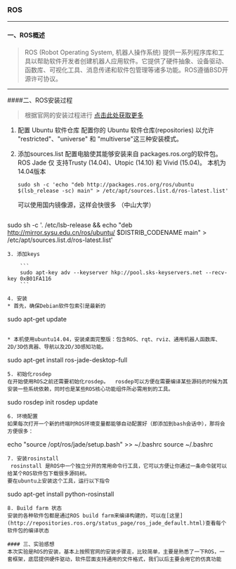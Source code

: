### ROS

----------
#### 一、ROS概述

> ROS (Robot Operating System, 机器人操作系统) 提供一系列程序库和工具以帮助软件开发者创建机器人应用软件。它提供了硬件抽象、设备驱动、函数库、可视化工具、消息传递和软件包管理等诸多功能。ROS遵循BSD开源许可协议。 

----------
####二、ROS安装过程

> 根据官网的安装过程进行
[点击此处获取更多](http://wiki.ros.org/cn/jade/Installation/Ubuntu)


1. 配置 Ubuntu 软件仓库
   配置你的 Ubuntu 软件仓库(repositories) 以允许 "restricted"、"universe" 和 "multiverse"这三种安装模式。
2. 添加sources.list
   配置电脑使其能够安装来自 packages.ros.org的软件包。 ROS Jade 仅 支持Trusty (14.04)、Utopic (14.10) 和 Vivid (15.04)。
   本机为14.04版本
   
   ```
   sudo sh -c 'echo "deb http://packages.ros.org/ros/ubuntu $(lsb_release -sc) main" > /etc/apt/sources.list.d/ros-latest.list'
   ```
   可以使用国内镜像源，这样会快很多
   （中山大学）
   ```
sudo sh -c '. /etc/lsb-release && echo "deb http://mirror.sysu.edu.cn/ros/ubuntu/ $DISTRIB_CODENAME main" > /etc/apt/sources.list.d/ros-latest.list'
```
3. 添加keys

    ```
    sudo apt-key adv --keyserver hkp://pool.sks-keyservers.net --recv-key 0xB01FA116
    ```
    
4. 安装
* 首先，确保Debian软件包索引是最新的
  ```
  sudo apt-get update
  ```
  
* 本机使用ubuntu14.04，安装桌面完整版：包含ROS、rqt、rviz、通用机器人函数库、2D/3D仿真器、导航以及2D/3D感知功能。 
   ```
   sudo apt-get install ros-jade-desktop-full
   ```
5. 初始化rosdep
   在开始使用ROS之前还需要初始化rosdep。  rosdep可以方便在需要编译某些源码的时候为其安装一些系统依赖，同时也是某些ROS核心功能组件所必需用到的工具。 
   ```
   sudo rosdep init
   rosdep update
   
   ```
6. 环境配置
   如果每次打开一个新的终端时ROS环境变量都能够自动配置好（即添加到bash会话中），那将会方便很多： 
   ```
   echo "source /opt/ros/jade/setup.bash" >> ~/.bashrc
source ~/.bashrc

   ```
7. 安装rosinstall
    rosinstall 是ROS中一个独立分开的常用命令行工具，它可以方便让你通过一条命令就可以给某个ROS软件包下载很多源码树。 
 要在ubuntu上安装这个工具，运行以下指令
 ```
 sudo apt-get install python-rosinstall
 
 ```
8. Build farm 状态
安装的各种软件包都是通过ROS build farm来编译构建的，可以在[这里](http://repositories.ros.org/status_page/ros_jade_default.html)查看每个软件包的编译状态

#### 三、实验感想
本次实验是ROS的安装，基本上按照官网的安装步骤走，比较简单，主要是熟悉了一下ROS，一套框架，底层提供硬件驱动，软件层面支持通用的文件格式，我们以后主要会用它的仿真功能

